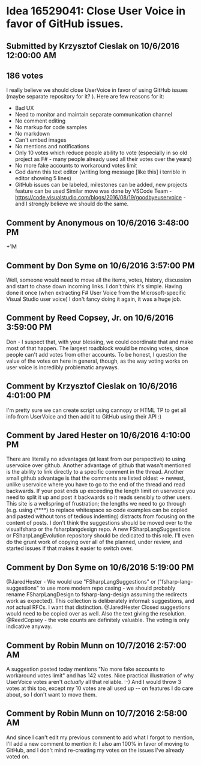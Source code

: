 # Idea 16529041: Close User Voice in favor of GitHub issues. #

## Submitted by Krzysztof Cieslak on 10/6/2016 12:00:00 AM

## 186 votes

I really believe we should close UserVoice in favor of using GitHub issues (maybe separate repository for it? ). Here are few reasons for it:
* Bad UX
* Need to monitor and maintain separate communication channel
* No comment editing
* No markup for code samples
* No markdown
* Can't embed images
* No mentions and notifications
* Only 10 votes which reduce people ability to vote (especially in so old project as F# - many people already used all their votes over the years)
* No more fake accounts to workaround votes limit
* God damn this text editor (writing long message [like this] i terrible in editor showing 5 lines)
* GitHub issues can be labeled, milestones can be added, new projects feature can be used
Similar move was done by VSCode Team - https://code.visualstudio.com/blogs/2016/08/19/goodbyeuservoice - and I strongly believe we should do the same.




## Comment by Anonymous on 10/6/2016 3:48:00 PM

+1M

## Comment by Don Syme on 10/6/2016 3:57:00 PM

Well, someone would need to move all the items, votes, history, discussion and start to chase down incoming links. I don't think it's simple. Having done it once (when extracting F# User Voice from the Microsoft-specific Visual Studio user voice) I don't fancy doing it again, it was a huge job.

## Comment by Reed Copsey, Jr. on 10/6/2016 3:59:00 PM

Don - I suspect that, with your blessing, we could coordinate that and make most of that happen.
The largest roadblock would be moving votes, since people can't add votes from other accounts. To be honest, I question the value of the votes on here in general, though, as the way voting works on user voice is incredibly problematic anyways.

## Comment by Krzysztof Cieslak on 10/6/2016 4:01:00 PM

I'm pretty sure we can create script using cannopy or HTML TP to get all info from UserVoice and then add it to GitHub using their API :)

## Comment by Jared Hester on 10/6/2016 4:10:00 PM

There are literally no advantages (at least from our perspective) to using uservoice over github.
Another advantage of github that wasn't mentioned is the ability to link directly to a specific comment in the thread.
Another small github advantage is that the comments are listed oldest -> newest, unlike uservoice where you have to go to the end of the thread and read backwards. If your post ends up exceeding the length limit on uservoice you need to split it up and post it backwards so it reads sensibly to other users.
This site is a wellspring of frustration; the lengths we need to go through (e.g. using (****) to replace whitespace so code examples can be copied and pasted without tons of tedious indenting) distracts from focusing on the content of posts.
I don't think the suggestions should be moved over to the visualfsharp or the fsharplangdesign repo. A new FSharpLangSuggestions or FSharpLangEvolution repository should be dedicated to this role.
I'll even do the grunt work of copying over all of the planned, under review, and started issues if that makes it easier to switch over.

## Comment by Don Syme on 10/6/2016 5:19:00 PM

@JaredHester - We would use "FSharpLangSuggestions" or ("fsharp-lang-suggestions" to use more modern repo casing - we should probably rename FSharpLangDesign to fsharp-lang-design assuming the redirects work as expected). This collection is deliberately informal: suggestions, and _not_ actual RFCs. I want that distinction.
@JaredHester Closed suggestions would need to be copied over as well. Also the text giving the resolution.
@ReedCopsey - the vote counts are definitely valuable. The voting is only indicative anyway.

## Comment by Robin Munn on 10/7/2016 2:57:00 AM

A suggestion posted today mentions "No more fake accounts to workaround votes limit" and has 142 votes. Nice practical illustration of why UserVoice votes aren't *actually* all that reliable. :-)
And I would throw 3 votes at this too, except my 10 votes are all used up -- on features I do care about, so I don't want to move them.

## Comment by Robin Munn on 10/7/2016 2:58:00 AM

And since I can't edit my previous comment to add what I forgot to mention, I'll add a new comment to mention it:
I also am 100% in favor of moving to GitHub, and I don't mind re-creating my votes on the issues I've already voted on.


